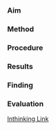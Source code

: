 
### Aim

### Method

### Procedure 

### Results 

### Finding 

### Evaluation 


[Inthinking Link](https://www.student.thinkib.net/psychology/page/28457/kulkofsky-et-al-2011)
